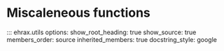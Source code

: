 # Miscaleneous functions


::: ehrax.utils
    options:
      show_root_heading: true
      show_source: true
      members_order: source
      inherited_members: true
      docstring_style: google
